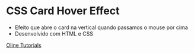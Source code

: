 # CSS Card Hover Effect

- Efeito que abre o card na vertical quando passamos o mouse por cima
- Desenvolvido com HTML e CSS

[Oline Tutorials](https://www.youtube.com/watch?v=EZqhWu8GJ6U&t=1s)
